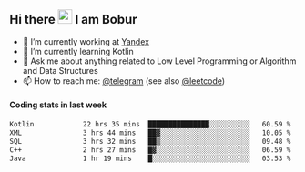 ## Hi there <img src="https://media.giphy.com/media/hvRJCLFzcasrR4ia7z/giphy.gif" width="25px" height="25px"> I am Bobur

- 💼 I’m currently working at [Yandex](https://yandex.ru/)
- 🌱 I’m currently learning Kotlin
- 💬 Ask me about anything related to Low Level Programming or Algorithm and Data Structures
- 📫 How to reach me: [@telegram](https://t.me/octoant) (see also [@leetcode](https://leetcode.com/octoant/))    

#### Coding stats in last week

<!--START_SECTION:waka-->

```txt
Kotlin            22 hrs 35 mins  ███████████████░░░░░░░░░░   60.59 %
XML               3 hrs 44 mins   ██▓░░░░░░░░░░░░░░░░░░░░░░   10.05 %
SQL               3 hrs 32 mins   ██▒░░░░░░░░░░░░░░░░░░░░░░   09.48 %
C++               2 hrs 27 mins   █▓░░░░░░░░░░░░░░░░░░░░░░░   06.59 %
Java              1 hr 19 mins    █░░░░░░░░░░░░░░░░░░░░░░░░   03.53 %
```

<!--END_SECTION:waka-->
